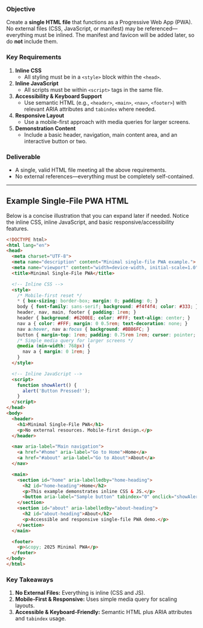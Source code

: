 ### **Objective**  
Create a **single HTML file** that functions as a Progressive Web App (PWA). No external files (CSS, JavaScript, or manifest) may be referenced—everything must be inlined. The manifest and favicon will be added later, so do **not** include them.

### **Key Requirements**  
1. **Inline CSS**  
   - All styling must be in a `<style>` block within the `<head>`.
2. **Inline JavaScript**  
   - All scripts must be within `<script>` tags in the same file.
3. **Accessibility & Keyboard Support**  
   - Use semantic HTML (e.g., `<header>`, `<main>`, `<nav>`, `<footer>`) with relevant ARIA attributes and `tabindex` where needed.
4. **Responsive Layout**  
   - Use a mobile-first approach with media queries for larger screens.
5. **Demonstration Content**  
   - Include a basic header, navigation, main content area, and an interactive button or two.

### **Deliverable**  
- A single, valid HTML file meeting all the above requirements.
- No external references—everything must be completely self-contained.

---

## **Example Single-File PWA HTML**

Below is a concise illustration that you can expand later if needed. Notice the inline CSS, inline JavaScript, and basic responsive/accessibility features.

```html
<!DOCTYPE html>
<html lang="en">
<head>
  <meta charset="UTF-8">
  <meta name="description" content="Minimal single-file PWA example.">
  <meta name="viewport" content="width=device-width, initial-scale=1.0">
  <title>Minimal Single-File PWA</title>

  <!-- Inline CSS -->
  <style>
    /* Mobile-first reset */
    * { box-sizing: border-box; margin: 0; padding: 0; }
    body { font-family: sans-serif; background: #f4f4f4; color: #333; }
    header, nav, main, footer { padding: 1rem; }
    header { background: #6200EE; color: #FFF; text-align: center; }
    nav a { color: #FFF; margin: 0 0.5rem; text-decoration: none; }
    nav a:hover, nav a:focus { background: #BB86FC; }
    button { margin-top: 1rem; padding: 0.75rem 1rem; cursor: pointer; }
    /* Simple media query for larger screens */
    @media (min-width: 768px) {
      nav a { margin: 0 1rem; }
    }
  </style>

  <!-- Inline JavaScript -->
  <script>
    function showAlert() {
      alert('Button Pressed!');
    }
  </script>
</head>
<body>
  <header>
    <h1>Minimal Single-File PWA</h1>
    <p>No external resources. Mobile-first design.</p>
  </header>

  <nav aria-label="Main navigation">
    <a href="#home" aria-label="Go to Home">Home</a>
    <a href="#about" aria-label="Go to About">About</a>
  </nav>

  <main>
    <section id="home" aria-labelledby="home-heading">
      <h2 id="home-heading">Home</h2>
      <p>This example demonstrates inline CSS & JS.</p>
      <button aria-label="Sample button" tabindex="0" onclick="showAlert()">Click Me</button>
    </section>
    <section id="about" aria-labelledby="about-heading">
      <h2 id="about-heading">About</h2>
      <p>Accessible and responsive single-file PWA demo.</p>
    </section>
  </main>

  <footer>
    <p>&copy; 2025 Minimal PWA</p>
  </footer>
</body>
</html>
```

### **Key Takeaways**
1. **No External Files:** Everything is inline (CSS and JS).  
2. **Mobile-First & Responsive:** Uses simple media query for scaling layouts.  
3. **Accessible & Keyboard-Friendly:** Semantic HTML plus ARIA attributes and `tabindex` usage.
